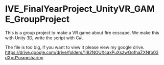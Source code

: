 # IVE_FinalYearProject_UnityVR_GAME_GroupProject

This is a group project to make a VR game about fire ecscape. We make this with Unity 3D, write the script with C#.

The file is too big, if you want to view it please view my google drive.
https://drive.google.com/drive/folders/1i82NOUXcaxPuXszwGofhaZXNtb03dXpd?usp=sharing
